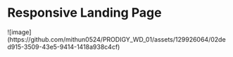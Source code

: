 <h1>Responsive Landing Page</h1>
![image](https://github.com/mithun0524/PRODIGY_WD_01/assets/129926064/02ded915-3509-43e5-9414-1418a938c4cf)
